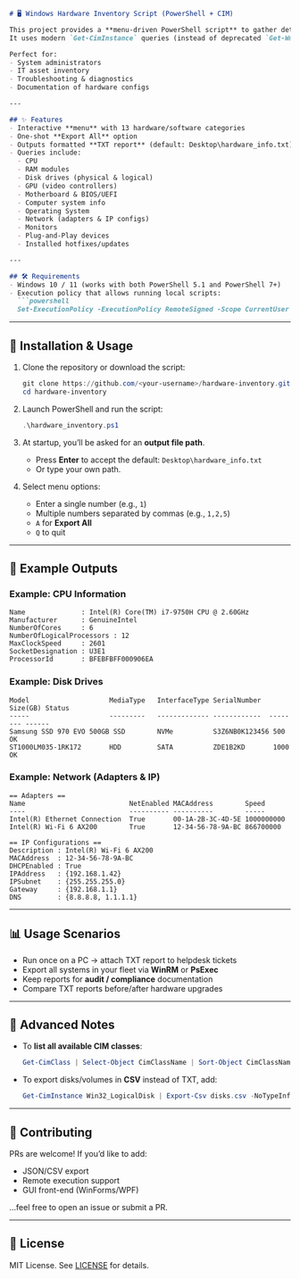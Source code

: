 ````markdown
# 🖥️ Windows Hardware Inventory Script (PowerShell + CIM)

This project provides a **menu-driven PowerShell script** to gather detailed **hardware and system information** from Windows PCs.  
It uses modern `Get-CimInstance` queries (instead of deprecated `Get-WmiObject`) and exports the results to a clean **TXT report**.  

Perfect for:
- System administrators
- IT asset inventory
- Troubleshooting & diagnostics
- Documentation of hardware configs

---

## ✨ Features
- Interactive **menu** with 13 hardware/software categories
- One-shot **Export All** option
- Outputs formatted **TXT report** (default: Desktop\hardware_info.txt)
- Queries include:
  - CPU
  - RAM modules
  - Disk drives (physical & logical)
  - GPU (video controllers)
  - Motherboard & BIOS/UEFI
  - Computer system info
  - Operating System
  - Network (adapters & IP configs)
  - Monitors
  - Plug-and-Play devices
  - Installed hotfixes/updates

---

## 🛠 Requirements
- Windows 10 / 11 (works with both PowerShell 5.1 and PowerShell 7+)
- Execution policy that allows running local scripts:
  ```powershell
  Set-ExecutionPolicy -ExecutionPolicy RemoteSigned -Scope CurrentUser
````

---

## 🚀 Installation & Usage

1. Clone the repository or download the script:

   ```powershell
   git clone https://github.com/<your-username>/hardware-inventory.git
   cd hardware-inventory
   ```

2. Launch PowerShell and run the script:

   ```powershell
   .\hardware_inventory.ps1
   ```

3. At startup, you’ll be asked for an **output file path**.

   * Press **Enter** to accept the default: `Desktop\hardware_info.txt`
   * Or type your own path.

4. Select menu options:

   * Enter a single number (e.g., `1`)
   * Multiple numbers separated by commas (e.g., `1,2,5`)
   * `A` for **Export All**
   * `Q` to quit

---

## 📄 Example Outputs

### Example: CPU Information

```
Name              : Intel(R) Core(TM) i7-9750H CPU @ 2.60GHz
Manufacturer      : GenuineIntel
NumberOfCores     : 6
NumberOfLogicalProcessors : 12
MaxClockSpeed     : 2601
SocketDesignation : U3E1
ProcessorId       : BFEBFBFF000906EA
```

### Example: Disk Drives

```
Model                    MediaType   InterfaceType SerialNumber  Size(GB) Status
-----                    ---------   ------------- ------------  -------- ------
Samsung SSD 970 EVO 500GB SSD        NVMe          S3Z6NB0K123456 500      OK
ST1000LM035-1RK172       HDD         SATA          ZDE1B2KD       1000     OK
```

### Example: Network (Adapters & IP)

```
== Adapters ==
Name                          NetEnabled MACAddress        Speed
----                          ---------- ----------        -----
Intel(R) Ethernet Connection  True       00-1A-2B-3C-4D-5E 1000000000
Intel(R) Wi-Fi 6 AX200        True       12-34-56-78-9A-BC 866700000

== IP Configurations ==
Description : Intel(R) Wi-Fi 6 AX200
MACAddress  : 12-34-56-78-9A-BC
DHCPEnabled : True
IPAddress   : {192.168.1.42}
IPSubnet    : {255.255.255.0}
Gateway     : {192.168.1.1}
DNS         : {8.8.8.8, 1.1.1.1}
```

---

## 📊 Usage Scenarios

* Run once on a PC → attach TXT report to helpdesk tickets
* Export all systems in your fleet via **WinRM** or **PsExec**
* Keep reports for **audit / compliance** documentation
* Compare TXT reports before/after hardware upgrades

---

## 🔧 Advanced Notes

* To **list all available CIM classes**:

  ```powershell
  Get-CimClass | Select-Object CimClassName | Sort-Object CimClassName
  ```
* To export disks/volumes in **CSV** instead of TXT, add:

  ```powershell
  Get-CimInstance Win32_LogicalDisk | Export-Csv disks.csv -NoTypeInformation
  ```

---

## 🤝 Contributing

PRs are welcome! If you’d like to add:

* JSON/CSV export
* Remote execution support
* GUI front-end (WinForms/WPF)

…feel free to open an issue or submit a PR.

---

## 📜 License

MIT License. See [LICENSE](LICENSE) for details.

```
